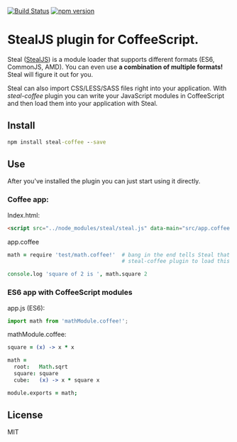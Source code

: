 [![Build Status](https://travis-ci.org/ilyavf/steal-coffee.svg?branch=master)](https://travis-ci.org/ilyavf/steal-coffee)
[![npm version](https://badge.fury.io/js/steal-coffee.svg)](https://badge.fury.io/js/steal-coffee)

# StealJS plugin for CoffeeScript.

Steal ([StealJS](http://stealjs.com/)) is a module loader that supports different formats (ES6, CommonJS, AMD). You can even use **a combination
of multiple formats!** Steal will figure it out for you.

Steal can also import CSS/LESS/SASS files right into your application. With _steal-coffee_ plugin you can write
your JavaScript modules in CoffeeScript and then load them into your application with Steal.

## Install

```cmd
npm install steal-coffee --save
```

## Use

After you've installed the plugin you can just start using it directly.

### Coffee app:

Index.html:
```html
<script src="../node_modules/steal/steal.js" data-main="src/app.coffee!"></script>
```

app.coffee
```coffee
math = require 'test/math.coffee!'  # bang in the end tells Steal that it should use
                                    # steal-coffee plugin to load this script

console.log 'square of 2 is ', math.square 2
```

### ES6 app with CoffeeScript modules

app.js (ES6):
```js
import math from 'mathModule.coffee!';
```

mathModule.coffee:
```coffeescript
square = (x) -> x * x

math =
  root:   Math.sqrt
  square: square
  cube:   (x) -> x * square x

module.exports = math;
```

## License

MIT